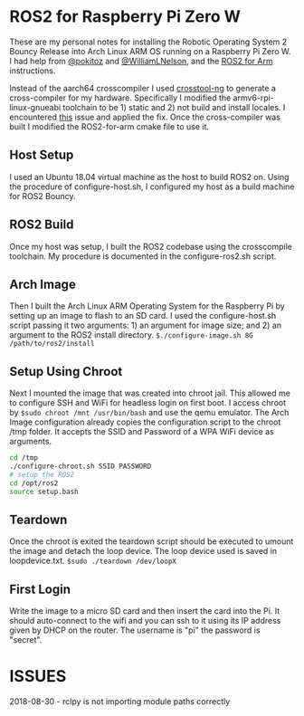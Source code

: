 # ROS2 for Raspberry Pi Zero W
These are my personal notes for installing the Robotic Operating System 2 Bouncy Release into Arch Linux ARM OS running on a Raspberry Pi Zero W. I had help from [@pokitoz](https://github.com/pokitoz) and [@WilliamLNelson](https://github.com/WilliamLNelson), and the [ROS2 for Arm](https://github.com/ros2-for-arm/ros2/wiki/ROS2-on-arm-architecture) instructions.

Instead of the aarch64 crosscompiler I used [crosstool-ng](https://crosstool-ng.github.io/) to generate a cross-compiler for my hardware. Specifically I modified the armv6-rpi-linux-gnueabi toolchain to be 1) static and 2) not build and install locales. I encountered [this](https://github.com/crosstool-ng/crosstool-ng/issues/735) issue and applied the fix. Once the cross-compiler was built I modified the ROS2-for-arm cmake file to use it.

## Host Setup
I used an Ubuntu 18.04 virtual machine as the host to build ROS2 on. Using the procedure of configure-host.sh, I configured my host as a build machine for ROS2 Bouncy.

## ROS2 Build
Once my host was setup, I built the ROS2 codebase using the crosscompile toolchain. My procedure is documented in the configure-ros2.sh script.

## Arch Image
Then I built the Arch Linux ARM Operating System for the Raspberry Pi by setting up an image to flash to an SD card. I used the configure-host.sh script passing it two arguments: 1) an argument for image size; and 2) an argument to the ROS2 install directory.
`$./configure-image.sh 8G /path/to/ros2/install`

## Setup Using Chroot
Next I mounted the image that was created into chroot jail. This allowed me to configure SSH and WiFi for headless login on first boot. I access chroot by `$sudo chroot /mnt /usr/bin/bash` and use the qemu emulator. The Arch Image configuration already copies the configuration script to the chroot /tmp folder. It accepts the SSID and Password of a WPA WiFi device as arguments.
```bash
cd /tmp
./configure-chroot.sh SSID PASSWORD
# setup the ROS2
cd /opt/ros2
source setup.bash
```

## Teardown
Once the chroot is exited the teardown script should be executed to umount the image and detach the loop device. The loop device used is saved in loopdevice.txt.
`$sudo ./teardown /dev/loopX`


## First Login
Write the image to a micro SD card and then insert the card into the Pi. It should auto-connect to the wifi and you can ssh to it using its IP address given by DHCP on the router. The username is "pi" the password is "secret".

# ISSUES
2018-08-30 - rclpy is not importing module paths correctly
